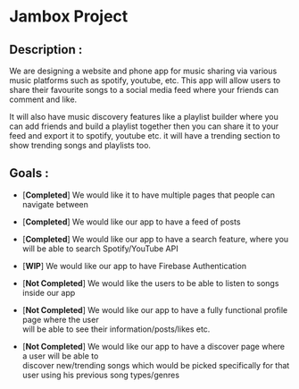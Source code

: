 # Jambox Project

## Description :

We are designing a website and phone app for music sharing via various music platforms such as spotify, youtube, etc. This app will allow users to share their favourite songs to a social media feed where your friends can comment and like. 

It will also have music discovery features like a playlist builder where you can add friends and build a playlist together then you can share it to your feed and export it to spotify, youtube etc. it will have a trending section to show trending songs and playlists too.

## Goals :

 - [**Completed**] We would like it to have multiple pages that people can navigate between                               
                                                                                                          
 - [**Completed**] We would like our app to have a feed of posts                                                          
 
 - [**Completed**] We would like our app to have a search feature, where you will be able to search Spotify/YouTube API  
                                                                                                          
 - [**WIP**] We would like our app to have Firebase Authentication                                                  
                                                                                                          
 - [**Not Completed**] We would like the users to be able to listen to songs inside our app                                    
                                                                                                          
 - [**Not Completed**] We would like our app to have a fully functional profile page where the user                           
   will be able to see their information/posts/likes etc.                                                 
                                                                                                          
 - [**Not Completed**] We would like our app to have a discover page where a user will be able to                             
   discover new/trending songs which would be picked specifically for that user
   using his previous song types/genres                                                                   
                                                                                                          
